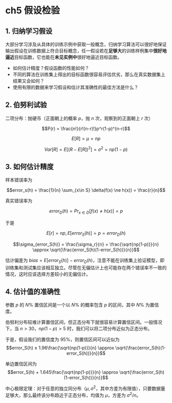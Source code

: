 # ch5 假设检验

## 1. 归纳学习假设

大部分学习涉及从具体的训练示例中获取一般概念，归纳学习算法可以很好地保证输出假设在训练数据上符合目标概念，任一假设若在**足够大**的训练样例集中**很好地逼近**目标函数，它也能在**未见实例中**很好地逼近目标函数。

- 如何估计精度？假设函数的性能如何？
- 不同的算法在训练集上得出的目标函数很容易评估优劣，那么在真实数据集上结果又会如何？
- 使用有限的数据来学习假设和估计其准确性的最佳方法是什么？

## 2. 伯努利试验

二项分布：抛硬币（正面朝上的概率 $p$，抛 $n$ 次，观察到的正面朝上 $r$ 次）

$$P(r) = \frac{n!}{r!(n-r)!}p^r(1-p)^(n-r)$$

$$E[R] = \mu = np$$

$$Var[R] = E[(R-E[R])^2] = \sigma^2 = np(1-p)$$

## 3. 如何估计精度

样本错误率为

$$error_s(h) = \frac{1}{n} \sum_{x\in S} \delta(f(x) \ne h(x)) = \frac{r}{n}$$ 

真实错误率为

$$error_D(h) = Pr_{x\in D}[f(x) \ne h(x)] = p$$

于是

$$E[r] = np, E[error_S(h)] = p = error_D(h)$$

$$\sigma_{error_S(h)} = \frac{\sigma_r}{n} = \frac{\sqrt{np(1-p)}}{n} \approx \sqrt{\frac{error_S(h)(1-error_S(h))}{n}}$$

估计偏差为 $bias = E[error_S(h)] - error_D(h)$，注意不能在训练集上验证模型，即训练集和测试集应该相互独立。尽管在无偏估计上也可能存在两个错误率不一致的情况，这时应该选择方差较小的无偏估计。

## 4. 估计值的准确性

参数 $p$ 的 $N \%$ 置信区间是一个以 $N \%$ 的概率包含 $p$ 的区间，其中 $N\%$ 为置信度。

伯努利分布较难计算置信区间，但正态分布下就很容易计算置信区间。一般情况下，当 $n>30$，$np(1-p)>5$ 时，我们可以将二项分布近似为正态分布。

于是，假设我们的置信度为 $95\%$，则置信区间可以近似为 $$error_S(h) ± 1.96\frac{\sqrt{np(1-p)}}{n} \approx \sqrt{\frac{error_S(h)(1-error_S(h))}{n}}$$

单边置信区间为 $$error_S(h) + 1.645\frac{\sqrt{np(1-p)}}{n} \approx \sqrt{\frac{error_S(h)(1-error_S(h))}{n}}$$

中心极限定理：对于任意的独立同分布（$\mu , \sigma^2$，其中方差为有限值），只要数据量足够大，那么最终该分布趋近于正态分布，均值为 $\mu$，方差为 $\sigma^2 / n$。